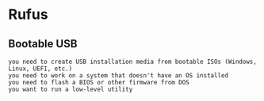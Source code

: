 # Rufus
## Bootable USB


    you need to create USB installation media from bootable ISOs (Windows, Linux, UEFI, etc.)
    you need to work on a system that doesn't have an OS installed
    you need to flash a BIOS or other firmware from DOS
    you want to run a low-level utility

